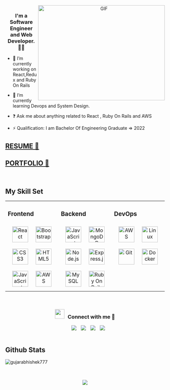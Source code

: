 <a target="_blank" align="center">
    <img align="right" top="500" height="300" width="400" alt="GIF" src="https://media.giphy.com/media/SWoSkN6DxTszqIKEqv/giphy.gif">
  </a>
  
  ### <div align="center">I'm a Software Engineer and Web Developer. 👨‍💻</div>  
    
  
  - 🔭 I’m currently working on React,Redux and Ruby On Rails
    
  
  - 🌱 I’m currently learning Devops and System Design.
    
  
  - ❓ Ask me about anything related to React , Ruby On Rails and AWS   
    
  
  - ⚡ Qualification: I am Bachelor Of Engineering Graduate => 2022  
    
  ## <a href="[https://reactjs.org/](https://scalewithabhi.in/)" target="_blank">[RESUME 🎯](/)</a>
   
  ## <a href="[https://reactjs.org/](https://scalewithabhi.in/)" target="_blank">[PORTFOLIO 🚀](/)</a> 
  <br/>
  
  
  ## My Skill Set  
  <table><tr><td valign="top" width="33%">
  
  ### Frontend  
  <div align="center">  
  <a href="https://reactjs.org/" target="_blank"><img style="margin: 10px" src="https://profilinator.rishav.dev/skills-assets/react-original-wordmark.svg" alt="React" height="50" /></a>  
  <a href="https://getbootstrap.com/docs/3.4/javascript/" target="_blank"><img style="margin: 10px" src="https://profilinator.rishav.dev/skills-assets/bootstrap-plain.svg" alt="Bootstrap" height="50" /></a>  
  <a href="https://www.w3schools.com/css/" target="_blank"><img style="margin: 10px" src="https://profilinator.rishav.dev/skills-assets/css3-original-wordmark.svg" alt="CSS3" height="50" /></a>  
  <a href="https://en.wikipedia.org/wiki/HTML5" target="_blank"><img style="margin: 10px" src="https://profilinator.rishav.dev/skills-assets/html5-original-wordmark.svg" alt="HTML5" height="50" /></a>  
  <a href="https://www.javascript.com/" target="_blank"><img style="margin: 10px" src="https://profilinator.rishav.dev/skills-assets/javascript-original.svg" alt="JavaScript" height="50" /></a>  
  <a href="https://aws.amazon.com/" target="_blank"><img style="margin: 10px" src="https://profilinator.rishav.dev/skills-assets/amazonwebservices-original-wordmark.svg" alt="AWS" height="50" /></a>  
  </div>
  
  </td><td valign="top" width="33%">
  
  
  
  ### Backend  
  <div align="center">  
  <a href="https://www.javascript.com/" target="_blank"><img style="margin: 10px" src="https://profilinator.rishav.dev/skills-assets/javascript-original.svg" alt="JavaScript" height="50" /></a>  
  <a href="https://www.mongodb.com/" target="_blank"><img style="margin: 10px" src="https://profilinator.rishav.dev/skills-assets/mongodb-original-wordmark.svg" alt="MongoDB" height="50" /></a>  
  <a href="https://nodejs.org/" target="_blank"><img style="margin: 10px" src="https://profilinator.rishav.dev/skills-assets/nodejs-original-wordmark.svg" alt="Node.js" height="50" /></a>  
  <a href="https://expressjs.com/" target="_blank"><img style="margin: 10px" src="https://profilinator.rishav.dev/skills-assets/express-original-wordmark.svg" alt="Express.js" height="50" /></a>  
  <a href="https://www.mysql.com/" target="_blank"><img style="margin: 10px" src="https://profilinator.rishav.dev/skills-assets/mysql-original-wordmark.svg" alt="MySQL" height="50" /></a>  
  <a href="https://rubyonrails.org/" target="_blank"><img style="margin: 10px" src="https://upload.wikimedia.org/wikipedia/commons/thumb/8/8c/Ruby_on_Rails_logos.svg/770px-Ruby_on_Rails_logos.svg.png" alt="Ruby On Rails" height="50" /></a> 
 
  </div>
  
  </td><td valign="top" width="33%">
  
  
  
  ### DevOps  
  <div align="center">  
  <a href="https://aws.amazon.com/" target="_blank"><img style="margin: 10px" src="https://profilinator.rishav.dev/skills-assets/amazonwebservices-original-wordmark.svg" alt="AWS" height="50" /></a>  
  <a href="https://www.linux.org/" target="_blank"><img style="margin: 10px" src="https://profilinator.rishav.dev/skills-assets/linux-original.svg" alt="Linux" height="50" /></a>  
  <a href="https://github.com/" target="_blank"><img style="margin: 10px" src="https://profilinator.rishav.dev/skills-assets/git-scm-icon.svg" alt="Git" height="50" /></a>  
  <a href="https://www.docker.com/" target="_blank">
  <img style="margin: 10px" src="https://profilinator.rishav.dev/skills-assets/docker-original-wordmark.svg" alt="Docker" height="50" />
</a>

  </div>
  
  </td></tr></table>  
  
  <br/>  
  
  
  <h3 align="center" > <img src="https://media.giphy.com/media/iY8CRBdQXODJSCERIr/giphy.gif" width="30" height="30" style="margin-right: 10px;">Connect with me 🤝 </h3>
  
  <p align="center">
  
   <div align="center"  class="icons-social" style="margin-left: 10px;">
          <a style="margin-left: 10px;"  target="_blank" href="https://linkedin.com/in/abhishek-gujar-89a225192/">
              <img src="https://img.icons8.com/doodle/40/000000/linkedin--v2.png"></a>
          <a style="margin-left: 10px;" target="_blank" href="https://github.com/GujarAbhishek777">
          <img src="https://img.icons8.com/doodle/40/000000/github--v1.png"></a>
          <a style="margin-left: 10px;" target="_blank" href="https://instagram.com/gujarabhishek777">
              <img src="https://img.icons8.com/doodle/40/000000/instagram-new--v2.png"></a>
          <a style="margin-left: 10px;" target="_blank" href="https://twitter.com/@gujarabhishek21">
              <img src="https://img.icons8.com/doodle/1x/twitter-squared--v2.png" ></a>
        </div>
  
    
  
  <br/>  
  
  
  ## Github Stats  
  
  
  <p><img align="center" src="https://github-readme-streak-stats.herokuapp.com/?user=gujarabhishek777&" alt="gujarabhishek777" /></p>
  
  <br/>  
  
  
    
  
  <br/>  
  
  <div align="center">
  <img src="https://komarev.com/ghpvc/?username=gujarabhishek777&label=Profile%20views&color=0e75b6&style=flat" align="center" />
  </div>  
    
  
  <br/>  
  
    
  
  <br/>  
  
  
  <br />
